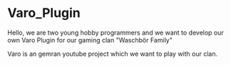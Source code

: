 # Varo_Plugin
Hello, we are two young hobby programmers and we want to develop our own Varo Plugin for our gaming clan "Waschbör Family"

Varo is an gemran youtube project which we want to play with our clan.
